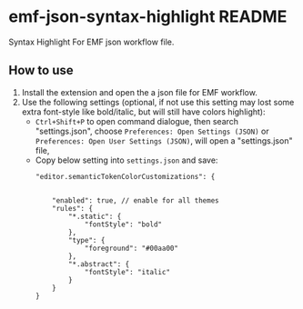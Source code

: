 # emf-json-syntax-highlight README

Syntax Highlight For EMF json workflow file.

## How to use


1. Install the extension and open the a json file for EMF workflow.
2. Use the following settings (optional, if not use this setting may lost some extra font-style like bold/italic, but will still have colors highlight):
	- `Ctrl+Shift+P` to open command dialogue, then search "settings.json", choose `Preferences: Open Settings (JSON)` or `Preferences: Open User Settings (JSON)`, will open a "settings.json" file,
	- Copy below setting into `settings.json` and save:
		```jsonc
		"editor.semanticTokenColorCustomizations": {


			"enabled": true, // enable for all themes
			"rules": {
				"*.static": {
					"fontStyle": "bold"
				},
				"type": {
					"foreground": "#00aa00"
				},
				"*.abstract": {
					"fontStyle": "italic"
				}
			}
		}
		```
